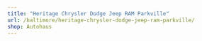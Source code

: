 ```yaml
---
title: "Heritage Chrysler Dodge Jeep RAM Parkville"
url: /baltimore/heritage-chrysler-dodge-jeep-ram-parkville/
shop: Autohaus
---
```

